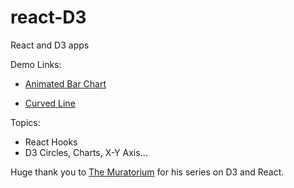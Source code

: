 # react-D3
React and D3 apps

Demo Links:

* [Animated Bar Chart](https://codepen.io/slaleye/pen/GRgPOmg)

* [Curved Line](https://codepen.io/slaleye/pen/BayGPzz)

Topics:
- React Hooks 
- D3 Circles, Charts, X-Y Axis...


Huge thank you to [The Muratorium](https://www.youtube.com/channel/UCKfcSawDV88REF9jVwqqbag) for his series on D3 and React.
